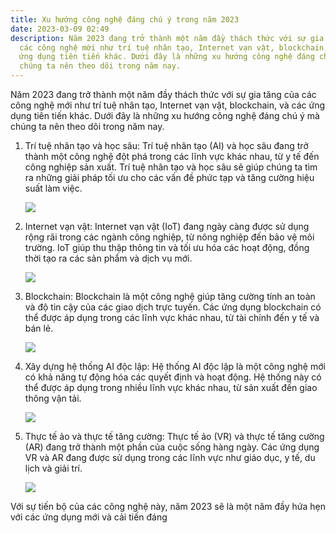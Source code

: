 ```yaml
---
title: Xu hướng công nghệ đáng chú ý trong năm 2023
date: 2023-03-09 02:49
description: Năm 2023 đang trở thành một năm đầy thách thức với sự gia tăng của
  các công nghệ mới như trí tuệ nhân tạo, Internet vạn vật, blockchain, và các
  ứng dụng tiên tiến khác. Dưới đây là những xu hướng công nghệ đáng chú ý mà
  chúng ta nên theo dõi trong năm nay.
---
```

<!--StartFragment-->

Năm 2023 đang trở thành một năm đầy thách thức với sự gia tăng của các công nghệ mới như trí tuệ nhân tạo, Internet vạn vật, blockchain, và các ứng dụng tiên tiến khác. Dưới đây là những xu hướng công nghệ đáng chú ý mà chúng ta nên theo dõi trong năm nay.

1. Trí tuệ nhân tạo và học sâu: Trí tuệ nhân tạo (AI) và học sâu đang trở thành một công nghệ đột phá trong các lĩnh vực khác nhau, từ y tế đến công nghiệp sản xuất. Trí tuệ nhân tạo và học sâu sẽ giúp chúng ta tìm ra những giải pháp tối ưu cho các vấn đề phức tạp và tăng cường hiệu suất làm việc.

   ![](https://cdn.vietnambiz.vn/2020/4/13/dozteemx0aaiqxz-1586791590543189420566.jpg)
2. Internet vạn vật: Internet vạn vật (IoT) đang ngày càng được sử dụng rộng rãi trong các ngành công nghiệp, từ nông nghiệp đến bảo vệ môi trường. IoT giúp thu thập thông tin và tối ưu hóa các hoạt động, đồng thời tạo ra các sản phẩm và dịch vụ mới.

   ![](https://sudospaces.com/karofi-com/2022/06/internet-van-vat-moi-vat-trao-doi-voi-nhau.jpg)
3. Blockchain: Blockchain là một công nghệ giúp tăng cường tính an toàn và độ tin cậy của các giao dịch trực tuyến. Các ứng dụng blockchain có thể được áp dụng trong các lĩnh vực khác nhau, từ tài chính đến y tế và bán lẻ.

   ![](https://absofterp.vn/uploads/tintuc/tin-cong-nghe/blockchain.jpg)
4. Xây dựng hệ thống AI độc lập: Hệ thống AI độc lập là một công nghệ mới có khả năng tự động hóa các quyết định và hoạt động. Hệ thống này có thể được áp dụng trong nhiều lĩnh vực khác nhau, từ sản xuất đến giao thông vận tải.

   ![](https://media.vneconomy.vn/images/upload/2022/12/30/ai-tang-hang2.jpg)
5. Thực tế ảo và thực tế tăng cường: Thực tế ảo (VR) và thực tế tăng cường (AR) đang trở thành một phần của cuộc sống hàng ngày. Các ứng dụng VR và AR đang được sử dụng trong các lĩnh vực như giáo dục, y tế, du lịch và giải trí.

   ![](https://vrtech.com.vn/wp-content/uploads/2018/05/img20160331221802388.jpg)

Với sự tiến bộ của các công nghệ này, năm 2023 sẽ là một năm đầy hứa hẹn với các ứng dụng mới và cải tiến đáng

<!--EndFragment-->